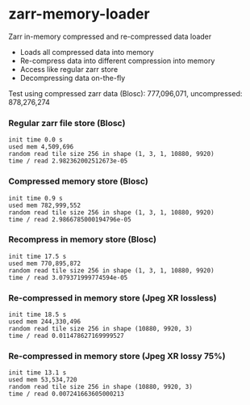 # zarr-memory-loader
Zarr in-memory compressed and re-compressed data loader
- Loads all compressed data into memory
- Re-compress data into different compression into memory
- Access like regular zarr store
- Decompressing data on-the-fly

Test using compressed zarr data (Blosc): 777,096,071, uncompressed: 878,276,274

### Regular zarr file store (Blosc)
```
init time 0.0 s
used mem 4,509,696
random read tile size 256 in shape (1, 3, 1, 10880, 9920)
time / read 2.982362002512673e-05
```

### Compressed memory store (Blosc)
```
init time 0.9 s
used mem 782,999,552
random read tile size 256 in shape (1, 3, 1, 10880, 9920)
time / read 2.9866785000194796e-05
```

### Recompress in memory store (Blosc)
```
init time 17.5 s
used mem 770,895,872
random read tile size 256 in shape (1, 3, 1, 10880, 9920)
time / read 3.079371999774594e-05
```

### Re-compressed in memory store (Jpeg XR lossless)
```
init time 18.5 s
used mem 244,330,496
random read tile size 256 in shape (10880, 9920, 3)
time / read 0.011478627169999527
```

### Re-compressed in memory store (Jpeg XR lossy 75%)
```
init time 13.1 s
used mem 53,534,720
random read tile size 256 in shape (10880, 9920, 3)
time / read 0.007241663605000213
```
